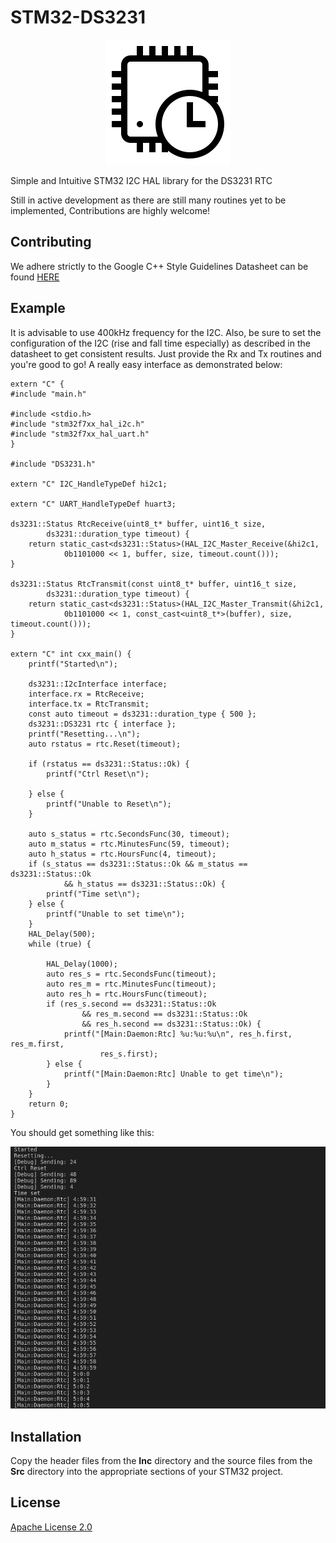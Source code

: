 <h1>STM32-DS3231</h1>
<p align="center"> 
<img src="assets/ds3231.png">
</p>

<p>Simple and Intuitive STM32 I2C HAL library for the DS3231 RTC<p>

<p>
Still in active development as there are still many routines yet to be implemented, Contributions are highly welcome!</p>



<h2> Contributing </h2>
We adhere strictly to the Google C++ Style Guidelines
Datasheet can be found <a href="https://datasheets.maximintegrated.com/en/ds/DS3231.pdf">HERE</a>


<h2>Example</h2>
<p>It is advisable to use 400kHz frequency for the I2C.
Also, be sure to set the configuration of the I2C (rise and fall time especially) as described in the datasheet to get consistent results.
Just provide the Rx and Tx routines and you're good to go!
A really easy interface as demonstrated below:
</p>

	extern "C" {
	#include "main.h"

	#include <stdio.h>
	#include "stm32f7xx_hal_i2c.h"
	#include "stm32f7xx_hal_uart.h"
	}

	#include "DS3231.h"

	extern "C" I2C_HandleTypeDef hi2c1;

	extern "C" UART_HandleTypeDef huart3;

	ds3231::Status RtcReceive(uint8_t* buffer, uint16_t size,
			ds3231::duration_type timeout) {
		return static_cast<ds3231::Status>(HAL_I2C_Master_Receive(&hi2c1,
				0b1101000 << 1, buffer, size, timeout.count()));
	}

	ds3231::Status RtcTransmit(const uint8_t* buffer, uint16_t size,
			ds3231::duration_type timeout) {
		return static_cast<ds3231::Status>(HAL_I2C_Master_Transmit(&hi2c1,
				0b1101000 << 1, const_cast<uint8_t*>(buffer), size, timeout.count()));
	}

	extern "C" int cxx_main() {
		printf("Started\n");

		ds3231::I2cInterface interface;
		interface.rx = RtcReceive;
		interface.tx = RtcTransmit;
		const auto timeout = ds3231::duration_type { 500 };
		ds3231::DS3231 rtc { interface };
		printf("Resetting...\n");
		auto rstatus = rtc.Reset(timeout);

		if (rstatus == ds3231::Status::Ok) {
			printf("Ctrl Reset\n");

		} else {
			printf("Unable to Reset\n");
		}

		auto s_status = rtc.SecondsFunc(30, timeout);
		auto m_status = rtc.MinutesFunc(59, timeout);
		auto h_status = rtc.HoursFunc(4, timeout);
		if (s_status == ds3231::Status::Ok && m_status == ds3231::Status::Ok
				&& h_status == ds3231::Status::Ok) {
			printf("Time set\n");
		} else {
			printf("Unable to set time\n");
		}
		HAL_Delay(500);
		while (true) {

			HAL_Delay(1000);
			auto res_s = rtc.SecondsFunc(timeout);
			auto res_m = rtc.MinutesFunc(timeout);
			auto res_h = rtc.HoursFunc(timeout);
			if (res_s.second == ds3231::Status::Ok
					&& res_m.second == ds3231::Status::Ok
					&& res_h.second == ds3231::Status::Ok) {
				printf("[Main:Daemon:Rtc] %u:%u:%u\n", res_h.first, res_m.first,
						res_s.first);
			} else {
				printf("[Main:Daemon:Rtc] Unable to get time\n");
			}
		}
		return 0;
	}

<p> You should get something like this: </p>
<img src="assets/demo.png"/>


<h2>Installation</h2>
Copy the header files from the <b>Inc</b> directory and the source files from the <b>Src</b> directory into the appropriate sections of your STM32 project.

<h2>License</h2>
<a href="LICENSE">Apache License 2.0</a>